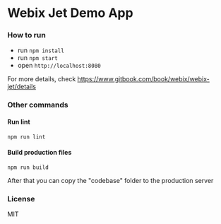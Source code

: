 Webix Jet Demo App
===================

### How to run

- run ```npm install```
- run ```npm start```
- open ```http://localhost:8080```

For more details, check https://www.gitbook.com/book/webix/webix-jet/details

### Other commands


#### Run lint

```
npm run lint
```

#### Build production files

```
npm run build
```

After that you can copy the "codebase" folder to the production server


### License

MIT
